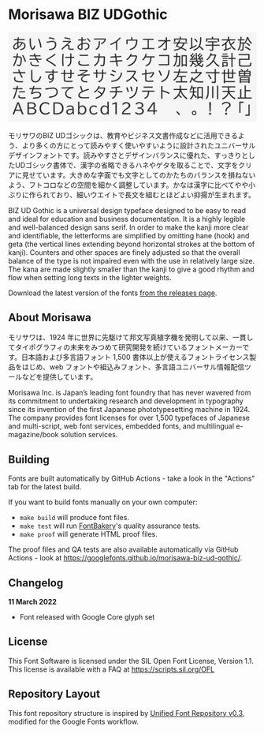 # Morisawa BIZ UDGothic

![UDgothic](documentation/header.png)

<!--[![][Fontbakery]](https://googlefonts.github.io/morisawa-biz-ud-gothic/fontbakery/fontbakery-report.html)
[![][Universal]](https://googlefonts.github.io/morisawa-biz-ud-gothic/fontbakery/fontbakery-report.html)
[![][GF Profile]](https://googlefonts.github.io/morisawa-biz-ud-gothic/fontbakery/fontbakery-report.html)
[![][Outline Correctness]](https://googlefonts.github.io/morisawa-biz-ud-gothic/fontbakery/fontbakery-report.html)
[![][Shaping]](https://googlefonts.github.io/morisawa-biz-ud-gothic/fontbakery/fontbakery-report.html)

[Fontbakery]: https://img.shields.io/endpoint?url=https%3A%2F%2Fraw.githubusercontent.com%2Fgooglefonts%2Fmorisawa-biz-ud-gothic%2Fgh-pages%2Fbadges%2Foverall.json
[GF Profile]: https://img.shields.io/endpoint?url=https%3A%2F%2Fraw.githubusercontent.com%2Fgooglefonts%2Fmorisawa-biz-ud-gothic%2Fgh-pages%2Fbadges%2FGoogleFonts.json
[Outline Correctness]: https://img.shields.io/endpoint?url=https%3A%2F%2Fraw.githubusercontent.com%2Fgooglefonts%2Fmorisawa-biz-ud-gothic%2Fgh-pages%2Fbadges%2FOutlineCorrectnessChecks.json
[Shaping]: https://img.shields.io/endpoint?url=https%3A%2F%2Fraw.githubusercontent.com%2Fgooglefonts%2Fmorisawa-biz-ud-gothic%2Fgh-pages%2Fbadges%2FShapingChecks.json
[Universal]: https://img.shields.io/endpoint?url=https%3A%2F%2Fraw.githubusercontent.com%2Fgooglefonts%2Fmorisawa-biz-ud-gothic%2Fgh-pages%2Fbadges%2FUniversal.json
-->
モリサワのBIZ UDゴシックは、教育やビジネス文書作成などに活用できるよう、より多くの方にとって読みやすく使いやすいように設計されたユニバーサルデザインフォントです。読みやすさとデザインバランスに優れた、すっきりとしたUDゴシック書体で、漢字の省略できるハネやゲタを取ることで、文字をクリアに見せています。大きめな字面でも文字としてのかたちのバランスを損ねないよう、フトコロなどの空間を細かく調整しています。かなは漢字に比べてやや小ぶりに作られており、細いウエイトで長文を組むとほどよい抑揚が生まれます。

BIZ UD Gothic is a universal design typeface designed to be easy to read and ideal for education and business documentation. It is a highly legible and well-balanced design sans serif. In order to make the kanji more clear and identifiable, the letterforms are simplified by omitting hane (hook) and geta (the vertical lines extending beyond horizontal strokes at the bottom of kanji). Counters and other spaces are finely adjusted so that the overall balance of the type is not impaired even with the use in relatively large size. The kana are made slightly smaller than the kanji to give a good rhythm and flow when setting long texts in the lighter weights.

Download the latest version of the fonts [from the releases page](https://github.com/googlefonts/morisawa-biz-ud-gothic/releases).

## About Morisawa

モリサワは、1924 年に世界に先駆けて邦文写真植字機を発明して以来、一貫してタイポグラフィの未来をみつめて研究開発を続けているフォントメーカーです。日本語および多言語フォント 1,500 書体以上が使えるフォントライセンス製品をはじめ、web フォントや組込みフォント、多言語ユニバーサル情報配信ツールなどを提供しています。

Morisawa Inc. is Japan’s leading font foundry that has never wavered from its commitment to undertaking research and development in typography since its invention of the first Japanese phototypesetting machine in 1924. The company provides font licenses for over 1,500 typefaces of Japanese and multi-script, web font services, embedded fonts, and multilingual e-magazine/book solution services.


## Building

Fonts are built automatically by GitHub Actions - take a look in the "Actions" tab for the latest build.

If you want to build fonts manually on your own computer:

* `make build` will produce font files.
* `make test` will run [FontBakery](https://github.com/googlefonts/fontbakery)'s quality assurance tests.
* `make proof` will generate HTML proof files.

The proof files and QA tests are also available automatically via GitHub Actions - look at https://googlefonts.github.io/morisawa-biz-ud-gothic/.

## Changelog

**11 March 2022**
- Font released with Google Core glyph set

## License

This Font Software is licensed under the SIL Open Font License, Version 1.1.
This license is available with a FAQ at
https://scripts.sil.org/OFL

## Repository Layout

This font repository structure is inspired by [Unified Font Repository v0.3](https://github.com/unified-font-repository/Unified-Font-Repository), modified for the Google Fonts workflow.
